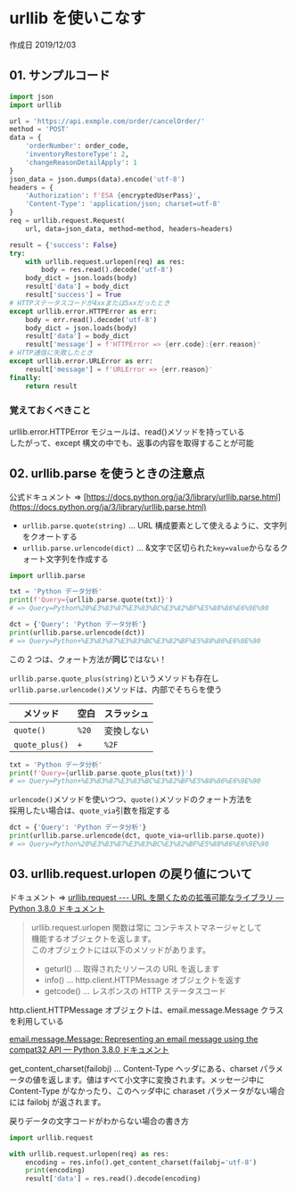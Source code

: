 # urllib を使いこなす

作成日 2019/12/03

## 01. サンプルコード

```python
import json
import urllib

url = 'https://api.exmple.com/order/cancelOrder/'
method = 'POST'
data = {
    'orderNumber': order_code,
    'inventoryRestoreType': 2,
    'changeReasonDetailApply': 1
}
json_data = json.dumps(data).encode('utf-8')
headers = {
    'Authorization': f'ESA {encryptedUserPass}',
    'Content-Type': 'application/json; charset=utf-8'
}
req = urllib.request.Request(
    url, data=json_data, method=method, headers=headers)

result = {'success': False}
try:
    with urllib.request.urlopen(req) as res:
        body = res.read().decode('utf-8')
    body_dict = json.loads(body)
    result['data'] = body_dict
    result['success'] = True
# HTTPステータスコードが4xxまたは5xxだったとき
except urllib.error.HTTPError as err:
    body = err.read().decode('utf-8')
    body_dict = json.loads(body)
    result['data'] = body_dict
    result['message'] = f'HTTPError => {err.code}:{err.reason}'
# HTTP通信に失敗したとき
except urllib.error.URLError as err:
    result['message'] = f'URLError => {err.reason}'
finally:
    return result
```

### 覚えておくべきこと

urllib.error.HTTPError モジュールは、read()メソッドを持っている\
したがって、except 構文の中でも、返事の内容を取得することが可能

## 02. urllib.parse を使うときの注意点

公式ドキュメント => [https://docs.python.org/ja/3/library/urllib.parse.html](https://docs.python.org/ja/3/library/urllib.parse.html)

-   `urllib.parse.quote(string)` ... URL 構成要素として使えるように、文字列をクオートする
-   `urllib.parse.urlencode(dict)` ... &文字で区切られた`key=value`からなるクォート文字列を作成する

```python
import urllib.parse

txt = 'Python データ分析'
print(f'Query={urllib.parse.quote(txt)}')
# => Query=Python%20%E3%83%87%E3%83%BC%E3%82%BF%E5%88%86%E6%9E%90

dct = {'Query': 'Python データ分析'}
print(urllib.parse.urlencode(dct))
# => Query=Python+%E3%83%87%E3%83%BC%E3%82%BF%E5%88%86%E6%9E%90
```

この 2 つは、クォート方法が**同じ**ではない！

`urllib.parse.quote_plus(string)`というメソッドも存在し\
`urllib.parse.urlencode()`メソッドは、内部でそちらを使う

| メソッド       | 空白  | スラッシュ |
| -------------- | ----- | ---------- |
| `quote()`      | `%20` | 変換しない |
| `quote_plus()` | `+`   | `%2F`      |

```python
txt = 'Python データ分析'
print(f'Query={urllib.parse.quote_plus(txt)}')
# => Query=Python+%E3%83%87%E3%83%BC%E3%82%BF%E5%88%86%E6%9E%90
```

`urlencode()`メソッドを使いつつ、`quote()`メソッドのクォート方法を\
採用したい場合は、`quote_via`引数を指定する

```python
dct = {'Query': 'Python データ分析'}
print(urllib.parse.urlencode(dct, quote_via=urllib.parse.quote))
# => Query=Python%20%E3%83%87%E3%83%BC%E3%82%BF%E5%88%86%E6%9E%90
```

## 03. urllib.request.urlopen の戻り値について

ドキュメント => [urllib\.request \-\-\- URL を開くための拡張可能なライブラリ — Python 3\.8\.0 ドキュメント](https://docs.python.org/ja/3/library/urllib.request.html)

> urllib.request.urlopen 関数は常に コンテキストマネージャとして\
> 機能するオブジェクトを返します。\
> このオブジェクトには以下のメソッドがあります。
>
> -   geturl() ... 取得されたリソースの URL を返します
> -   info() ... http.client.HTTPMessage オブジェクトを返す
> -   getcode() ... レスポンスの HTTP ステータスコード

http.client.HTTPMessage オブジェクトは、email.message.Message クラスを利用している

[email\.message\.Message: Representing an email message using the compat32 API — Python 3\.8\.0 ドキュメント](https://docs.python.org/ja/3/library/email.compat32-message.html#email.message.Message)

get_content_charset(failobj) ... Content-Type ヘッダにある、charset パラメータの値を返します。値はすべて小文字に変換されます。メッセージ中に Content-Type がなかったり、このヘッダ中に charaset パラメータがない場合には failobj が返されます。

戻りデータの文字コードがわからない場合の書き方

```python
import urllib.request

with urllib.request.urlopen(req) as res:
    encoding = res.info().get_content_charset(failobj='utf-8')
    print(encoding)
    result['data'] = res.read().decode(encoding)
```

